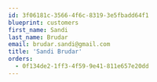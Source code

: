 ```yaml
---
id: 3f06181c-3566-4f6c-8319-3e5fbadd64f1
blueprint: customers
first_name: Sandi
last_name: Brudar
email: brudar.sandi@gmail.com
title: 'Sandi Brudar'
orders:
  - 0f134de2-1ff3-4f59-9e41-811e657e20dd
---
```

